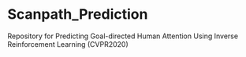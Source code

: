# Scanpath_Prediction
Repository for Predicting Goal-directed Human Attention Using Inverse Reinforcement Learning (CVPR2020)
